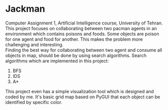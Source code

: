 # Jackman

Computer Assignment 1, Artificial Intelligence course, University of Tehran.
<br>
This project focuses on collaborating between two pacman agents in an environment which contains poisons and foods.
Some objects are poison for one agent and food for another. This makes the problem more challenging and interesting.
<br>
Finding the best way for collaborating between two agent and consume all objects in map, should be done by using search algorithms.
Search algorithms which are implemented in this project:

1.  BFS
2.  IDS
3.  A*


This project even has a simple visualization tool which is designed and coded by me. It's basic grid map based on PyGUI that each object can be identified by
specific color.
